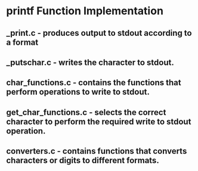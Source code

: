 # printf Function Implementation

## \_print.c - produces output to stdout according to a format

## \_putschar.c - writes the character to stdout.

## char_functions.c - contains the functions that perform operations to write to stdout.

## get_char_functions.c - selects the correct character to perform the required write to stdout operation.

## converters.c - contains functions that converts characters or digits to different formats.
